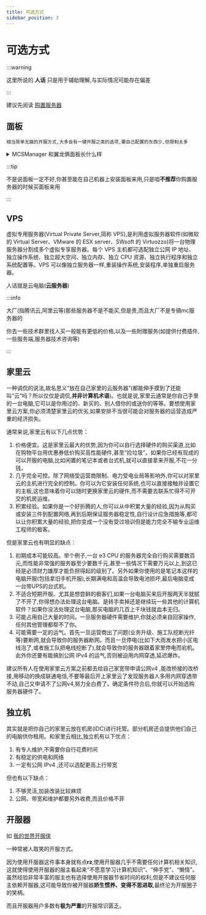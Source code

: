 ```yaml
---
title: 可选方式
sidebar_position: 3
---
```


# 可选方式

:::warning

这里所说的 **人话** 只是用于辅助理解,与实际情况可能存在偏差

:::

建议先阅读 [购置服务器](purchase-server.md)

## 面板

```
相当简单无脑的开服方式,大多会有一键开服之类的选项,要自己配置的东西少,但限制太多
```
<details>
<summary> MCSManager 和翼龙俩面板长什么样</summary>

**MCSManager**

![](_images/mcsm.png)

**翼龙**

![](_images/翼龙面板.png)

</details>

:::tip

不是说面板一定不好,你甚至能在自己机器上安装面板来用,只是咱**不推荐**你购置服务器的时候买面板来用

:::

## VPS

虚拟专用服务器(Virtual Private Server,简称 VPS),是利用虚拟服务器软件(如微软的 Virtual Server、VMware 的 ESX server、SWsoft 的 Virtuozzo)将一台物理服务器分割成多个虚拟专享服务器。每个 VPS 主机都可选配独立公网 IP 地址、独立操作系统、独立超大空间、独立内存、独立 CPU 资源、独立执行程序和独立系统配置等。VPS 可以像独立服务器一样,重装操作系统,安装程序,单独重启服务器。

人话就是云电脑(**云服务器**)

:::info

大厂(指腾讯云,阿里云等)那些服务器不是不能买,但是贵,而且大厂不是专搞mc服务器的

你去一些技术群里找人买一般能有更低的价格,以及一些附赠服务(如提供付费插件,一些服务端,服务器技术咨询等)

:::

## 家里云

一种调侃的说法,故名思义“放在自己家里的云服务器”(都能伸手摸到了还能叫“云”吗？所以仅仅是调侃,**并非计算机术语**)。也就是说,家里云通常是你自己手里的一台电脑,它可以是你用过的、新买的、别人借你的或送你的等等。要想使用家里云方案,你必须清楚家里云的优劣,如果安排不当很可能会对服务器的运营造成严重的经济损失。  

通常来说,家里云有以下几点优势：  
1. 价格便宜。这是家里云最大的优势,因为你可以自行选择硬件的购买渠道,比如在购物平台用优惠券低价购买高性能硬件,甚至“捡垃圾”。如果你已经有现成的可以开服的电脑,比如闲置的笔记本或者台式机,就可以直接拿来开服,不花一分钱。
2. 几乎完全可控。除了网络受运营商限制、电力受电业局等影响外,你可以对家里云的主机进行完全的控制。你可以为它安装任何系统,也可以直接接触并设置它的主板,这也意味着你可以随时更换家里云的硬件,而不需要去联系忙得不可开交的机房运维。
3. 积累经验。如果你是一个好折腾的人,你可以从中积累大量的经验,因为从购买或安装三件到配置网络,再到后期保证服务器稳定性,自行设计应急措施等,都可以让你积累大量的经验,把你变成一个没有受过培训但是能力完全不输专业运维工程师的极客。

但是家里云也有明显的缺点：  
1. 初期成本可能较高。举个例子,一台 e3 CPU 的服务器完全自行购买需要数百元,而性能非常强的服务器至少要数千元,甚至一些情况下需要万元以上,到这已经是必须财力雄厚才能负担得起的级别了。另外如果你使用的是笔记本这样的电脑开服(包括拿旧手机开服),长期满电和高温会导致电池损坏,最后电脑变成一台带UPS的台式机。
2. 不适合短期开服。尤其是想尝鲜的极客们,如果一台电脑买来后开服两天半就腻了不开了,你得想办法处理这台电脑。是转手卖掉还是继续玩一些其他的计算机软件？如果你没法处理这台电脑,那买电脑的几百上千块钱就血本无归。
3. 可能占用自己大量的时间。一旦服务器硬件需要维护,你就必须亲自回家操作,任何其他管理都帮不了你。
4. 可能需要一定的运气。首先一旦运营商出了问题(业务升级、施工队挖断光纤等)要断网,就会导致你的服务器断网。而且一旦停电(比如下大雨发水把小区电线泡了,或者施工队把电线挖断了),就会导致你的服务器跟着家里停电而宕机。此外你还要有能搞到公网 IPv4 的运气,否则被迫用内网穿透,延迟爆炸。

建议所有人在使用家里云方案之前都去给自己家宽带申请公网v4 ,能改桥接的改桥接,用移动的换成联通电信,不要等最后开上家里云了发现服务器人多用内网穿透带不动,自己又申请不了公网v4,努力全白费了。确定条件符合后,你就可以开始选购服务器硬件了。

## 独立机

其实就是把你自己的家里云放在机房(IDC)进行托管。部分机房还会提供他们自己的电脑供你租用。和家里云相比,独立机有以下优点：
1. 有专人维护,不需要你自行花费时间
2. 有稳定的供电和网络
3. 一定有公网 IPv4 ,还可以选配更高上行带宽

但也有以下缺点：
1. 不够灵活,加装改装比较麻烦
2. 公网、带宽和维护都要另外收费,而且价格不菲

## 开服器

如 [我的世界开服侠](http://www.kaifuxia.com/)

一种常被人取笑的开服方式。

因为使用开服器这件事本身就有点**rz**,使用开服器几乎不需要任何计算机相关知识,这就使得使用开服器的服主看起来“不愿意学习计算机知识”、“伸手党”、“懒惰”。虽然经验非常丰富的服主也有选择使用开服器节省时间的权利,但是不建议任何服主依赖开服器,这可能导致你被开服器**娇生惯养、变得不思进取**,最终沦为开服圈子的笑柄。

而且开服器用户多数有**极为严重**的开服常识匮乏。
